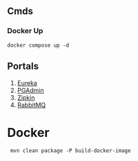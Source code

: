 
## Cmds

### Docker Up
```agsl
docker compose up -d
```

## Portals
1. [Eureka](http://localhost:8761/)
1. [PGAdmin](http://localhost:5050/browser/)
1. [Zipkin](http://127.0.0.1:9411/)
1. [RabbitMQ](http://localhost:15672/)


# Docker
```agsl
 mvn clean package -P build-docker-image
```